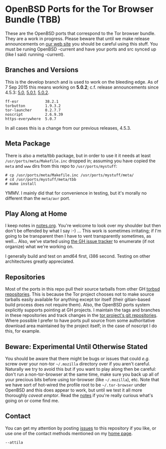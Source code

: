 # OpenBSD Ports for the Tor Browser Bundle (TBB) #

These are the OpenBSD ports that correspond to the Tor browser bundle.
They are a work in progress.  Please beware that until we make release
announcements on [our web site](https://torbsd.github.io) you should be
careful using this stuff.  You must be runing OpenBSD -current and
have your ports and src synced up (like I said: running -current).

## Branches and Versions ##

This is the develop branch and is used to work on the bleeding edge.
As of 7 Sep 2015 this means working on __5.0.2__; c.f.
release announcements since 4.5.3: [5.0](https://blog.torproject.org/blog/tor-browser-50-released), [5.0.1](https://blog.torproject.org/blog/tor-browser-501-released),  [5.0.2](https://blog.torproject.org/blog/tor-browser-502-released).

    ff-esr            38.2.1
    torbutton         1.9.3.2
    tor-launcher      0.2.7.7
    noscript          2.6.9.39
    https-everywhere  5.0.7

In all cases this is a change from our previous releases, 4.5.3.

## Meta Package ##

There is also a meta/tbb package, but in order to use it it needs at
least `/usr/ports/meta/Makefile.inc` dropped in; assuming you have
copied the `meta` and `www` dirs from this repo to
`/usr/ports/mystuff`:

    # cp /usr/ports/meta/Makefile.inc /usr/ports/mystuff/meta/
    # cd /usr/ports/mystuff/meta/tbb
    # make install

YMMV.  I mainly did that for convenience in testing, but it's morally
no different than the `meta/avr` port.

## Play Along at Home ##

I keep notes in [notes.org](notes.org).  You're welcome to look over
my shoulder but then don't be offended by what I say :-) ...  This
work is sometimes irritating; if I'm going to be transparent then I
have to vent transparently sometimes, as well... Also, we've started
using [the GH issue tracker](https://github.com/torbsd/openbsd-ports/issues)
to enumerate (if not organize) what we're working on.

I generally build and test on amd64 first, i386 second.  Testing on
other architectures greatly appreciated.

## Repositories ##

Most of the ports in this repo pull their source tarballs from other
GH [torbsd repositories](https://github.com/torbsd).  This is because
the Tor project chooses not to make source tarballs easily available
for anything except tor itself (their gitian-based build process does
not require them).  Also, the OpenBSD ports system explicitly supports
pointing at GH projects.  I maintain the tags and branches in these
repositories and track changes in the
[tor project's git repositories](https://gitweb.torproject.org).
Where possible I prefer to have ports pull source from some
authoritative download area maintained by the project itself; in the
case of noscript I do this, for example.

## Beware: Experimental Until Otherwise Stated ##

You should be aware that there might be bugs or issues that could
_e.g._ screw over your non-tor `~/.mozilla` directory over if you
aren't careful.  Naturally we try to avoid this but if you want to
play along then be careful: don't run a non-tor-browser at the same
time, make sure you back up all of your precious bits before using
tor-browser (like `~/.mozilla`), etc.  Note that we have sort of
hot-wired the profile root to be `~/.tor-browser` under OpenBSD and
this does appear to work, but until we test it all more thoroughly
_caveat emptor_.  Read the [notes](notes.org) if you're really curious
what's going on or come find me.

## Contact ##

You can get my attention by posting [issues](https://github.com/torbsd/openbsd-ports/issues) to this repository if you
like, or use one of the contact methods mentioned on my
[home page](http://trac.haqistan.net/~attila).

`--attila`
